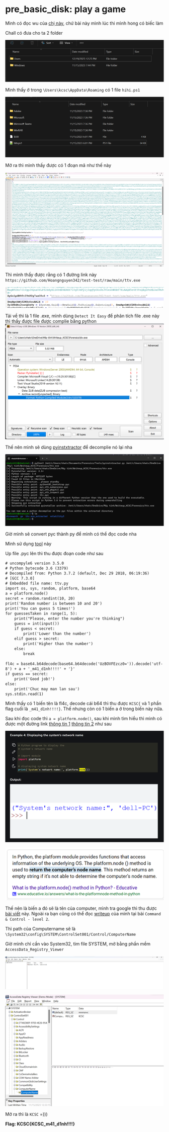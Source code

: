 # pre_basic_disk: play a game

Mình có đọc wu của [chị này](https://hackmd.io/@phgvee/Syu9k7hI6#3-pre_basic_disk-play-a-game), chứ bài này mình lúc thi mình hong có biếc làm

Chall có đưa cho ta 2 folder

![1703005318273](image/pre_basic_diskplayagame/1703005318273.png)


Mình thấy ở trong ``\Users\kcsc\AppData\Roaming`` có 1 file ``hihi.ps1``



![1703005857797](image/pre_basic_diskplayagame/1703005857797.png)

Mở ra thì mình thấy được có 1 đoạn mã như thế này

![1703005895243](image/pre_basic_diskplayagame/1703005895243.png)

Thì mình thấy được rằng có 1 đường link này ``https://github.com/Hoangnguyen342/test-test/raw/main/ttv.exe``

![1703005919587](image/pre_basic_diskplayagame/1703005919587.png)

Tải về thì là 1 file .exe, mình dùng ``Detect It Easy`` để phân tích file .exe này thì thấy được file được complie bằng python
![1703006040101](image/pre_basic_diskplayagame/1703006040101.png)



Thế nên mình sẽ dùng [pyinstxtractor](https://github.com/extremecoders-re/pyinstxtractor/blob/master/pyinstxtractor.py) để decomplie nó lại nha

![1703006247865](image/pre_basic_diskplayagame/1703006247865.png)

Giờ mình sẽ convert pyc thành py để mình có thể đọc code nha

Mình sử dụng [tool](https://www.toolnb.com/tools-lang-en/pyc.html) này

Up file .pyc lên thì thu được đoạn code như sau

```
# uncompyle6 version 3.5.0
# Python bytecode 3.6 (3379)
# Decompiled from: Python 3.7.2 (default, Dec 29 2018, 06:19:36) 
# [GCC 7.3.0]
# Embedded file name: ttv.py
import os, sys, random, platform, base64
a = platform.node()
secret = random.randint(10, 20)
print('Random number is between 10 and 20')
print('You can guess 5 times!')
for guessesTaken in range(1, 5):
    print("Please, enter the number you're thinking")
    guess = int(input())
    if guess < secret:
        print('Lower than the number')
    elif guess > secret:
        print('Higher than the number')
    else:
        break

fl4c = base64.b64decode(base64.b64decode('UzBOVFEzcz0=')).decode('utf-8') + a + '_m41_d1nh!!!!' + '}'
if guess == secret:
    print('Good job!')
else:
    print('Chuc may man lan sau')
sys.stdin.read(1)
```

Mình thấy có 1 biến tên là fl4c, decode cái b64 thì thu được ``KCSC{`` và 1 phần flag cuối là ``_m41_d1nh!!!!}``. Thế nhưng còn có 1 biến a ở trong biến này nữa. 

Sau khi đọc code thì ``a = platform.node()``, sau khi mình tìm hiểu thì mình có được một đường link [thông tin 1](https://www.educative.io/answers/what-is-the-platformnode-method-in-python) [thông tin 2](https://www.geeksforgeeks.org/platform-module-in-python/) như sau

![1703006768996](image/pre_basic_diskplayagame/1703006768996.png)

![1703006699520](image/pre_basic_diskplayagame/1703006699520.png)

Thế nên là biến a đó sẽ là tên của computer, mình tra google thì thu được [bài viết](https://answers.microsoft.com/en-us/windows/forum/all/computer-host-name-via-a-file/bfe2c5b9-834b-44b5-8680-5e4d6ba31f3e) này. Ngoài ra bạn cũng có thể đọc [writeup](https://github.com/trananhnhatviet/Forensics_Train/blob/main/Rootme/Writeup.md) của mình tại bài ``Command & Control - level 2``.

Thì path của Computername sẽ là ``\System32\config\SYSTEM\ControlSet001/Control/ComputerName``

Giờ mình chỉ cần vào System32, tìm file SYSTEM, mở bằng phần mềm ``AccessData_Registry_Viewer``


![1703008182483](image/pre_basic_diskplayagame/1703008182483.png)

![1703008703849](image/pre_basic_diskplayagame/1703008703849.png)

Mở ra thì là ``KCSC`` =)))

**Flag: KCSC{KCSC_m41_d1nh!!!!}**